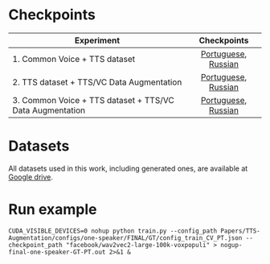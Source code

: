 # Checkpoints
  
| Experiment       |Checkpoints|
| ------------- |:------:|
| 1. Common Voice + TTS dataset |[Portuguese](https://huggingface.co/Edresson/wav2vec2-large-100k-voxpopuli-ft-Common-Voice_plus_TTS-Dataset-portuguese), [Russian](https://huggingface.co/Edresson/wav2vec2-large-100k-voxpopuli-ft-Common-Voice_plus_TTS-Dataset-russian)|
| 2. TTS dataset + TTS/VC Data Augmentation|[Portuguese](https://huggingface.co/Edresson/wav2vec2-large-100k-voxpopuli-ft-TTS-Dataset-plus-data-augmentation-portuguese), [Russian](https://huggingface.co/Edresson/wav2vec2-large-100k-voxpopuli-ft-TTS-Dataset-plus-data-augmentation-russian)|
| 3. Common Voice + TTS dataset + TTS/VC Data Augmentation|[Portuguese](https://huggingface.co/Edresson/wav2vec2-large-100k-voxpopuli-ft-Common_Voice_plus_TTS-Dataset_plus_Data_Augmentation-portuguese), [Russian](https://huggingface.co/Edresson/wav2vec2-large-100k-voxpopuli-ft-Common_Voice_plus_TTS-Dataset_plus_Data_Augmentation-russian)|


# Datasets
All datasets used in this work, including generated ones, are available at [Google drive](https://drive.google.com/drive/folders/1jRQI0fKuLDGMa5zfl_4VuPCmW3037y-Y?usp=sharing).

# Run example
```
CUDA_VISIBLE_DEVICES=0 nohup python train.py --config_path Papers/TTS-Augmentation/configs/one-speaker/FINAL/GT/config_train_CV_PT.json --checkpoint_path "facebook/wav2vec2-large-100k-voxpopuli" > nogup-final-one-speaker-GT-PT.out 2>&1 &
